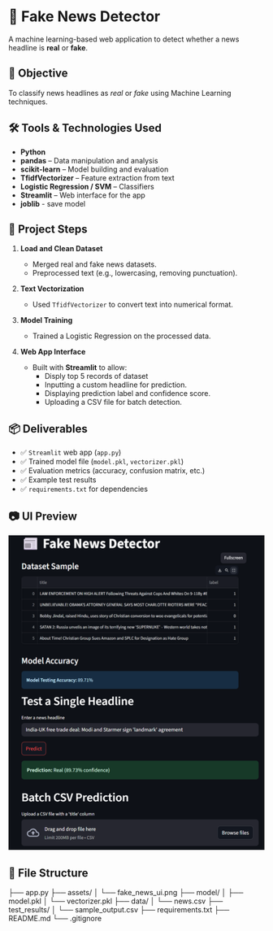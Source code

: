 # 📰 Fake News Detector

A machine learning-based web application to detect whether a news headline is **real** or **fake**.

## 🚀 Objective

To classify news headlines as *real* or *fake* using Machine Learning techniques.

## 🛠️ Tools & Technologies Used

- **Python**
- **pandas** – Data manipulation and analysis  
- **scikit-learn** – Model building and evaluation  
- **TfidfVectorizer** – Feature extraction from text  
- **Logistic Regression / SVM** – Classifiers  
- **Streamlit** – Web interface for the app
- **joblib** - save model

## 🧭 Project Steps

1. **Load and Clean Dataset**
   - Merged real and fake news datasets.
   - Preprocessed text (e.g., lowercasing, removing punctuation).

2. **Text Vectorization**
   - Used `TfidfVectorizer` to convert text into numerical format.

3. **Model Training**
   - Trained a Logistic Regression  on the processed data.

4. **Web App Interface**
   - Built with **Streamlit** to allow:
     - Disply top 5 records of dataset
     - Inputting a custom headline for prediction.
     - Displaying prediction label and confidence score.
     - Uploading a CSV file for batch detection.

## 📦 Deliverables

- ✅ `Streamlit` web app (`app.py`)
- ✅ Trained model file (`model.pkl`, `vectorizer.pkl`)
- ✅ Evaluation metrics (accuracy, confusion matrix, etc.)
- ✅ Example test results
- ✅ `requirements.txt` for dependencies

## 📷 UI Preview

![UI Screenshot](assets/fake_news_ui.png) 

## 📁 File Structure
├── app.py
├── assets/
│ └── fake_news_ui.png
├── model/
│ ├── model.pkl
│ └── vectorizer.pkl
├── data/
│ └── news.csv
├── test_results/
│ └── sample_output.csv
├── requirements.txt
├── README.md
└── .gitignore

